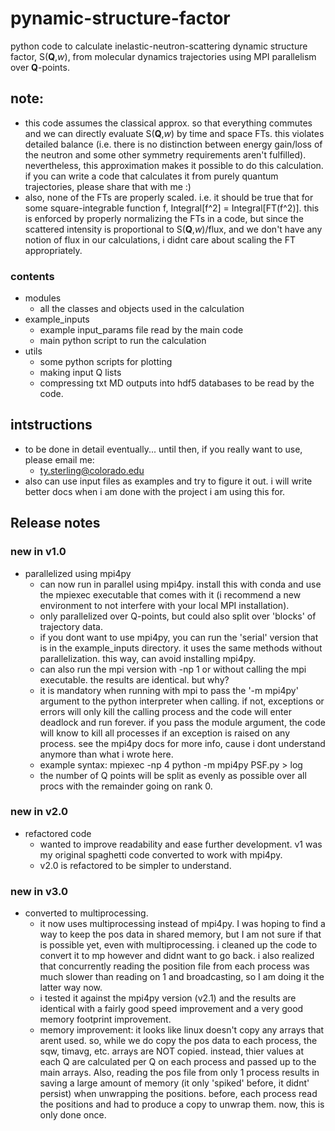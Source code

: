 # pynamic-structure-factor 
python code to calculate inelastic-neutron-scattering dynamic structure factor, S(**Q**,*w*), from molecular dynamics trajectories using MPI parallelism over **Q**-points.  

## note:
- this code assumes the classical approx. so that everything commutes and we can directly evaluate S(**Q**,*w*) by time and space FTs. this violates detailed balance (i.e. there is no distinction between energy gain/loss of the neutron and some other symmetry requirements aren't fulfilled). nevertheless, this approximation makes it possible to do this calculation. if you can write a code that calculates it from purely quantum trajectories, please share that with me :)
- also, none of the FTs are properly scaled. i.e. it should be true that for some square-integrable function f, Integral[f^2] = Integral[FT(f^2)]. this is enforced by properly normalizing the FTs in a code, but since the scattered intensity is proportional to S(**Q**,*w*)/flux, and we don't have any notion of flux in our calculations, i didnt care about scaling the FT appropriately. 

### contents
- modules
  - all the classes and objects used in the calculation
- example_inputs
  - example input_params file read by the main code
  - main python script to run the calculation
- utils
  - some python scripts for plotting
  - making input Q lists
  - compressing txt MD outputs into hdf5 databases to be read by the code. 

## intstructions
- to be done in detail eventually... until then, if you really want to use, please email me:
  - ty.sterling@colorado.edu
- also can use input files as examples and try to figure it out. i will write better docs when i am done with the project i am using this for. 

## Release notes

### new in v1.0
- parallelized using mpi4py
  - can now run in parallel using mpi4py. install this with conda and use the mpiexec executable that comes with it (i recommend a new environment to not interfere with your local MPI installation). 
  - only parallelized over Q-points, but could also split over 'blocks' of trajectory data.
  - if you dont want to use mpi4py, you can run the 'serial' version that is in the example_inputs directory. it uses the same methods without parallelization. this way, can avoid installing mpi4py.
  - can also run the mpi version with -np 1 or without calling the mpi executable. the results are identical. but why? 
  - it is mandatory when running with mpi to pass the '-m mpi4py' argument to the python interpreter when calling. if not, exceptions or errors will only kill the calling process and the code will enter deadlock and run forever. if you pass the module argument, the code will know to kill all processes if an exception is raised on any process. see the mpi4py docs for more info, cause i dont understand anymore than what i wrote here.
  - example syntax: mpiexec -np 4 python -m mpi4py PSF.py > log
  - the number of Q points will be split as evenly as possible over all procs with the remainder going on rank 0.

### new in v2.0
- refactored code 
  - wanted to improve readability and ease further development. v1 was my original spaghetti code converted to work with mpi4py. 
  - v2.0 is refactored to be simpler to understand.  

### new in v3.0
- converted to multiprocessing. 
  - it now uses multiprocessing instead of mpi4py. I was hoping to find a way to keep the pos data in shared memory, but I am not sure if that is possible yet, even with multiprocessing. i cleaned up the code to convert it to mp however and didnt want to go back. i also realized that concurrently reading the position file from each process was much slower than reading on 1 and broadcasting, so I am doing it the latter way now. 
  - i tested it against the mpi4py version (v2.1) and the results are identical with a fairly good speed improvement and a very good memory footprint improvement. 
  - memory improvement: it looks like linux doesn't copy any arrays that arent used. so, while we do copy the pos data to each process, the sqw, timavg, etc. arrays are NOT copied. instead, thier values at each Q are calculated per Q on each process and passed up to the main arrays. Also, reading the pos file from only 1 process results in saving a large amount of memory (it only 'spiked' before, it didnt' persist) when unwrapping the positions. before, each process read the positions and had to produce a copy to unwrap them. now, this is only done once.
